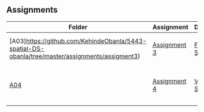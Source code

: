 ## Assignments
| Folder | Assignment | Description | Due|
 | ------------|------------|------------|------------|
 | [A03]https://github.com/KehindeObanla/5443-spatial-DS-obanla/tree/master/assignments/assigment3) | [ Assignment 3 ](https://github.com/KehindeObanla/5443-spatial-DS-obanla/tree/master/assignments/assigment3) | [ Flask Spatial API](https://github.com/KehindeObanla/5443-spatial-DS-obanla/blob/master/assignments/assigment3/README.MD) |10-02-2020 (Friday @ 5:30 p.m.) |
 | [A04](https://github.com/KehindeObanla/5443-spatial-DS-obanla/tree/master/assignments/A04) | [ Assignment 4 ](https://github.com/KehindeObanla/5443-spatial-DS-obanla/tree/master/assignments/A04) | [ Visualizing Spatial Data](https://github.com/KehindeObanla/5443-spatial-DS-obanla/blob/master/assignments/A04/README.MD) | 10-14-2020 (Wednesday @ 4:30 p.m.)|
